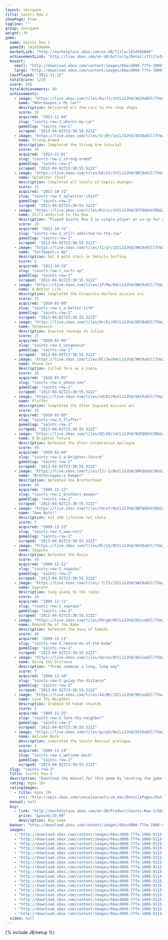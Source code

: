 ```yaml
---
layout: xboxgame
title: Saints Row 2
showPage: true
tagline: ""
group: xboxgame
weight: 36
game: 
  name: Saints Row 2
  gameId: 1414596604
  marketLink: "http://marketplace.xbox.com/en-GB/Title/1414596604"
  achievementLink: "http://live.xbox.com/en-GB/Activity/Details?titleId=1414596604"
  boxart: 
    small: "http://download.xbox.com/content/images/66acd000-77fe-1000-9115-d802545107fc/1033/boxartsm.jpg"
    large: "http://download.xbox.com/content/images/66acd000-77fe-1000-9115-d802545107fc/1033/boxartlg.jpg"
  lastPlayed: "2011-11-12"
  totalScore: 1250
  score: 395
  totalAchievements: 60
  achievements: 
    - image: "https://live.xbox.com/tiles/8a/J1/1YCLiGJhbC9ECRoEGllTVmZjL2FjaC8wLzMwAAAAAOfn5-paou0=.jpg"
      name: "Where&apos;s My Car?"
      description: Delivered all the cars to the chop shops
      score: 10
      acquired: "2011-11-04"
      slug: "saints-row-2_wheres-my-car"
      gameSlug: "saints-row-2"
      scraped: "2013-04-02T23:30:55.521Z"
    - image: "https://live.xbox.com/tiles/Sr/BY/1oCLiGJhbC9DCBoEGllTVmZjL2FjaC8wLzI3AAAAAOfn5-l3sFY=.jpg"
      name: Strong Armed
      description: Completed the Strong Arm tutorial
      score: 10
      acquired: "2011-11-01"
      slug: "saints-row-2_strong-armed"
      gameSlug: "saints-row-2"
      scraped: "2013-04-02T23:30:55.522Z"
    - image: "https://live.xbox.com/tiles/bE/GZ/1YCLiGJhbC9BCBoEGllTVmZjL2FjaC8wLzI1AAAAAOfn5-q2QXA=.jpg"
      name: Splatster Chief
      description: Completed all levels of Septic Avenger
      score: 15
      acquired: "2011-10-31"
      slug: "saints-row-2_splatster-chief"
      gameSlug: "saints-row-2"
      scraped: "2013-04-02T23:30:55.522Z"
    - image: "https://live.xbox.com/tiles/RJ/ic/1YCLiGJhbC9FFQUbXVJRGGZjL2FjaC8wLzEAAAAA5+fn+rOYXw==.jpg"
      name: Still Addicted to tha Row
      description: "Played Saints Row 2 in single player or co-op for a combined 50 hours"
      score: 20
      acquired: "2011-10-31"
      slug: "saints-row-2_still-addicted-to-tha-row"
      gameSlug: "saints-row-2"
      scraped: "2013-04-02T23:30:55.522Z"
    - image: "https://live.xbox.com/tiles/11/yf/1ICLiGJhbC9NCBoEGllTVmZjL2FjaC8wLzI5AAAAAOfn5-uwXMs=.jpg"
      name: "Surf&apos;s Up"
      description: Got 3 gold stars in Vehicle Surfing
      score: 5
      acquired: "2011-10-29"
      slug: "saints-row-2_surfs-up"
      gameSlug: "saints-row-2"
      scraped: "2013-04-02T23:30:55.522Z"
    - image: "https://live.xbox.com/tiles/jP/Me/04CLiGJhbC8WCRoEGllTVmZjL2FjaC8wLzNiAAAAAOfn5-wx85A=.jpg"
      name: A Better Life
      description: Completed the Corporate Warfare mission arc
      score: 35
      acquired: "2010-01-08"
      slug: "saints-row-2_a-better-life"
      gameSlug: "saints-row-2"
      scraped: "2013-04-02T23:30:55.522Z"
    - image: "https://live.xbox.com/tiles/N+/Ez/0ICLiGJhbC8RCBoEGllTVmZjL2FjaC8wLzJlAAAAAOfn5-8c4Ss=.jpg"
      name: Vengeance
      description: Exacted revenge on Julius
      score: 15
      acquired: "2010-01-05"
      slug: "saints-row-2_vengeance"
      gameSlug: "saints-row-2"
      scraped: "2013-04-02T23:30:55.522Z"
    - image: "https://live.xbox.com/tiles/Bl/3w/04CLiGJhbC9MCRoEGllTVmZjL2FjaC8wLzM4AAAAAOfn5-zfXRo=.jpg"
      name: Phone Sex
      description: Called Tera as a homie
      score: 20
      acquired: "2010-01-05"
      slug: "saints-row-2_phone-sex"
      gameSlug: "saints-row-2"
      scraped: "2013-04-02T23:30:55.522Z"
    - image: "https://live.xbox.com/tiles/vU/D2/0oCLiGJhbC9ACRoEGllTVmZjL2FjaC8wLzM0AAAAAOfn5-3ZQKE=.jpg"
      name: Fluffer
      description: Completed the Ultor Exposed mission arc
      score: 35
      acquired: "2010-01-05"
      slug: "saints-row-2_fluffer"
      gameSlug: "saints-row-2"
      scraped: "2013-04-02T23:30:55.522Z"
    - image: "https://live.xbox.com/tiles/8Z/G9/14CLiGJhbC9GFQUbXVJRGGZjL2FjaC8wLzIAAAAA5+fn+JKR6g==.jpg"
      name: A Brighter Future
      description: Defeated the Ultor Corporation epilogue
      score: 80
      acquired: "2010-01-04"
      slug: "saints-row-2_a-brighter-future"
      gameSlug: "saints-row-2"
      scraped: "2013-04-02T23:30:55.522Z"
    - image: "https://live.xbox.com/tiles/IJ/-5/0oCLiGJhbC9MFQUbXVJRGGZjL2FjaC8wLzgAAAAA5+fn-dafOw==.jpg"
      name: "Brother&apos;s Keeper"
      description: Defeated the Brotherhood
      score: 40
      acquired: "2009-12-13"
      slug: "saints-row-2_brothers-keeper"
      gameSlug: "saints-row-2"
      scraped: "2013-04-02T23:30:55.522Z"
    - image: "https://live.xbox.com/tiles/CH/of/0oCLiGJhbC9BFQUbXVJRGGZjL2FjaC8wLzUAAAAA5+fn-TB6Ew==.jpg"
      name: "Aww Nuts!"
      description: Hit 100 lifetime nut shots
      score: 5
      acquired: "2009-12-12"
      slug: "saints-row-2_aww-nuts"
      gameSlug: "saints-row-2"
      scraped: "2013-04-02T23:30:55.522Z"
    - image: "https://live.xbox.com/tiles/Bl/Lb/0YCLiGJhbC9HCBoEGllTVmZjL2FjaC8wLzIzAAAAAOfn5-70Uho=.jpg"
      name: Seppuku
      description: Defeated the Ronin
      score: 40
      acquired: "2009-12-11"
      slug: "saints-row-2_seppuku"
      gameSlug: "saints-row-2"
      scraped: "2013-04-02T23:30:55.522Z"
    - image: "https://live.xbox.com/tiles/-7/l5/1ICLiGJhbC9ACBoEGllTVmZjL2FjaC8wLzI0AAAAAOfn5-tWueM=.jpg"
      name: Soprano
      description: Sung along to the radio
      score: 10
      acquired: "2009-12-11"
      slug: "saints-row-2_soprano"
      gameSlug: "saints-row-2"
      scraped: "2013-04-02T23:30:55.522Z"
    - image: "https://live.xbox.com/tiles/K9/gA/0ICLiGJhbC8SCxoEGllTVmZjL2FjaC8wLzFmAAAAAOfn5-8v2Dc=.jpg"
      name: Remind Me of the Babe
      description: Defeated the Sons of Samedi
      score: 40
      acquired: "2009-12-11"
      slug: "saints-row-2_remind-me-of-the-babe"
      gameSlug: "saints-row-2"
      scraped: "2013-04-02T23:30:55.522Z"
    - image: "https://live.xbox.com/tiles/Gm/vo/0YCLiGJhbC9ECxoEGllTVmZjL2FjaC8wLzEwAAAAAOfn5-7HawY=.jpg"
      name: Going the Distance
      description: "Threw someone a long, long way"
      score: 5
      acquired: "2009-12-10"
      slug: "saints-row-2_going-the-distance"
      gameSlug: "saints-row-2"
      scraped: "2013-04-02T23:30:55.522Z"
    - image: "https://live.xbox.com/tiles/44/BK/1ICLiGJhbC9DCxoEGllTVmZjL2FjaC8wLzE3AAAAAOfn5-tlgP8=.jpg"
      name: Love Thy Neighbor
      description: Grabbed 50 human shields
      score: 5
      acquired: "2009-11-25"
      slug: "saints-row-2_love-thy-neighbor"
      gameSlug: "saints-row-2"
      scraped: "2013-04-02T23:30:55.522Z"
    - image: "https://live.xbox.com/tiles/gu/gS/0oCLiGJhbC8SCBoEGllTVmZjL2FjaC8wLzJmAAAAAOfn5-096J4=.jpg"
      name: Welcome Back
      description: Completed the Saints Revival prologue
      score: 5
      acquired: "2009-11-24"
      slug: "saints-row-2_welcome-back"
      gameSlug: "saints-row-2"
      scraped: "2013-04-02T23:30:55.522Z"
  slug: "saints-row-2"
  title: Saints Row 2
  description: "Download the manual for this game by locating the game on http://marketplace.xbox.com and selecting &ldquo;See Game Manual&quot;. Help the 3rd Streets take back their city in this explosive sequal to the 2006 hit.  Saints Row 2 features unparalleled character creation and customization; a massive open world to explore by land, air or sea; and online co-op play that enables you and a friend play through the entire story of Saints Row 2. There are no refunds for this item. For more information, see www.xbox.com/live/accounts."
  rating: Ages 18+
  ratingImages: 
    - title: Ages 18+
      src: "http://epix.xbox.com/consoleassets/vm_ems/DetailsPages/RatingSystemID/14/default/Values/14005.png"
  manual: null
  buy: 
    - link: "http://marketplace.xbox.com/en-GB/Product/Saints-Row-2/66acd000-77fe-1000-9115-d802545107fc?purchase=1&amp;DownloadType=Game"
      price: "&pound;19.99"
      description: Buy Game
  banner: "http://download.xbox.com/content/images/66acd000-77fe-1000-9115-d802545107fc/1033/banner.png"
  images: 
    - "http://download.xbox.com/content/images/66acd000-77fe-1000-9115-d802545107fc/1033/screenlg1.jpg"
    - "http://download.xbox.com/content/images/66acd000-77fe-1000-9115-d802545107fc/1033/screenlg2.jpg"
    - "http://download.xbox.com/content/images/66acd000-77fe-1000-9115-d802545107fc/1033/screenlg3.jpg"
    - "http://download.xbox.com/content/images/66acd000-77fe-1000-9115-d802545107fc/1033/screenlg4.jpg"
    - "http://download.xbox.com/content/images/66acd000-77fe-1000-9115-d802545107fc/1033/screenlg5.jpg"
    - "http://download.xbox.com/content/images/66acd000-77fe-1000-9115-d802545107fc/1033/screenlg6.jpg"
    - "http://download.xbox.com/content/images/66acd000-77fe-1000-9115-d802545107fc/1033/screenlg7.jpg"
    - "http://download.xbox.com/content/images/66acd000-77fe-1000-9115-d802545107fc/1033/screenlg8.jpg"
    - "http://download.xbox.com/content/images/66acd000-77fe-1000-9115-d802545107fc/1033/screenlg9.jpg"
    - "http://download.xbox.com/content/images/66acd000-77fe-1000-9115-d802545107fc/1033/screenlg10.jpg"
    - "http://download.xbox.com/content/images/66acd000-77fe-1000-9115-d802545107fc/1033/screenlg11.jpg"
    - "http://download.xbox.com/content/images/66acd000-77fe-1000-9115-d802545107fc/1033/screenlg12.jpg"
    - "http://download.xbox.com/content/images/66acd000-77fe-1000-9115-d802545107fc/1033/screenlg13.jpg"
    - "http://download.xbox.com/content/images/66acd000-77fe-1000-9115-d802545107fc/1033/screenlg14.jpg"
    - "http://download.xbox.com/content/images/66acd000-77fe-1000-9115-d802545107fc/1033/screenlg15.jpg"
    - "http://download.xbox.com/content/images/66acd000-77fe-1000-9115-d802545107fc/1033/screenlg16.jpg"
    - "http://download.xbox.com/content/images/66acd000-77fe-1000-9115-d802545107fc/1033/screenlg17.jpg"
    - "http://download.xbox.com/content/images/66acd000-77fe-1000-9115-d802545107fc/1033/screenlg18.jpg"
  video: null
---
```

{% include JB/setup %}